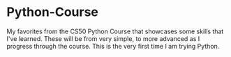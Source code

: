 # Python-Course
My favorites from the CS50 Python Course that showcases some skills that I've learned.
These will be from very simple, to more advanced as I progress through the course.
This is the very first time I am trying Python.

